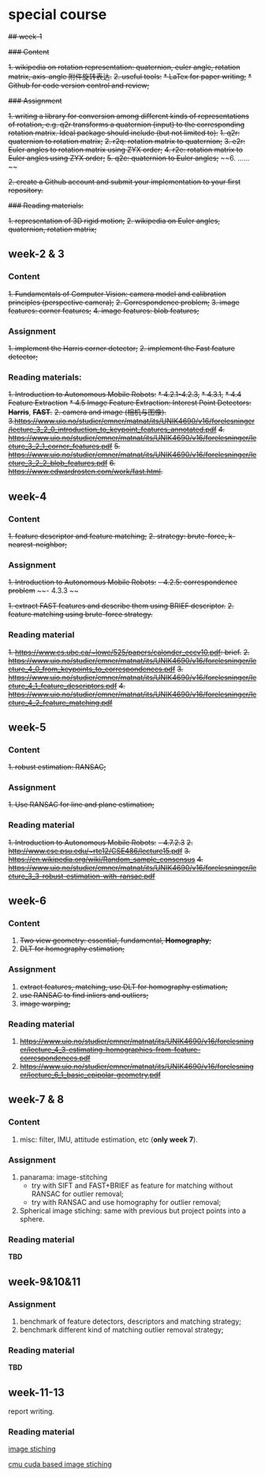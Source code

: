 # special course

~~## week-1~~

~~### Content~~

~~1. wikipedia on rotation representation: quaternion, euler angle, rotation matrix, axis-angle 附件旋转表达.~~
~~2. useful tools:~~
   ~~* LaTex for paper writing;~~
   ~~* Github for code version control and review;~~

~~### Assignment~~

~~1. writing a library for conversion among different kinds of representations of rotation, e.g. q2r transforms a quaternion (input) to the corresponding rotation matrix. Ideal package should include (but not limited to):~~
   ~~1. q2r: quaternion to rotation matrix;~~
   ~~2. r2q: rotation matrix to quaternion;~~
   ~~3. e2r: Euler angles to rotation matrix using ZYX order;~~
   ~~4. r2e: rotation matrix to Euler angles using ZYX order;~~
   ~~5. q2e: quaternion to Euler angles;~~
   ~~6. ...... ~~

~~2. create a Github account and submit your implementation to your first repository.~~

~~### Reading materials:~~

~~1. representation of 3D rigid motion;~~
~~2. wikipedia on Euler angles, quaternion, rotation matrix;~~

## week-2 & 3

### Content

~~1. Fundamentals of Computer Vision: camera model and calibration principles (perspective camera);~~
~~2. Correspondence problem;~~
~~3. image features: corner features;~~
~~4. image features: blob features;~~

### Assignment 
~~1. implement the Harris corner detector;~~
~~2. implement the Fast feature detector;~~

### Reading materials:

~~1. Introduction to Autonomous Mobile Robots:~~
   ~~* 4.2.1-4.2.3,~~
   ~~* 4.3.1,~~
   ~~* 4.4 Feature Extraction~~
   ~~* 4.5 Image Feature Extraction: Interest Point Detectors:~~ ~~**Harris**~~, ~~**FAST**.~~
~~2. camera and image (相机与图像).~~
~~3.https://www.uio.no/studier/emner/matnat/its/UNIK4690/v16/forelesninger/lecture_3_2_0_introduction_to_keypoint_features_annotated.pdf~~
~~4. https://www.uio.no/studier/emner/matnat/its/UNIK4690/v16/forelesninger/lecture_3_2_1_corner_features.pdf~~
~~5. https://www.uio.no/studier/emner/matnat/its/UNIK4690/v16/forelesninger/lecture_3_2_2_blob_features.pdf~~
~~6. https://www.edwardrosten.com/work/fast.html.~~


## week-4

### Content

~~1. feature descriptor and feature matching;~~
~~2. strategy: brute-force, k-nearest-neighbor;~~

### Assignment

~~1. Introduction to Autonomous Mobile Robots:~~ 
   ~~- 4.2.5: correspondence problem~~
   ~~- 4.3.3 ~~

~~1. extract FAST features and describe them using BRIEF descriptor.~~
~~2. feature matching using brute-force strategy.~~

### Reading material

~~1. https://www.cs.ubc.ca/~lowe/525/papers/calonder_eccv10.pdf: brief.~~
~~2. https://www.uio.no/studier/emner/matnat/its/UNIK4690/v16/forelesninger/lecture_4_0_from_keypoints_to_correspondences.pdf~~
~~3. https://www.uio.no/studier/emner/matnat/its/UNIK4690/v16/forelesninger/lecture_4_1_feature_descriptors.pdf~~
~~4. https://www.uio.no/studier/emner/matnat/its/UNIK4690/v16/forelesninger/lecture_4_2_feature_matching.pdf~~

## week-5 

### Content

~~1. robust estimation: RANSAC;~~

### Assignment

~~1. Use RANSAC for line and plane estimation;~~

### Reading material

~~1. Introduction to Autonomous Mobile Robots:~~
   ~~- 4.7.2.3~~
~~2. http://www.cse.psu.edu/~rtc12/CSE486/lecture15.pdf~~
~~3. https://en.wikipedia.org/wiki/Random_sample_consensus~~
~~4. https://www.uio.no/studier/emner/matnat/its/UNIK4690/v16/forelesninger/lecture_3_3-robust-estimation-with-ransac.pdf~~

## week-6

### Content

1. ~~Two view geometry: essential, fundamental, **Homography**;~~
2. ~~DLT for homography estimation;~~

### Assignment

1. ~~extract features, matching, use DLT for homography estimation;~~
2. ~~use RANSAC to find inliers and outliers;~~
3. ~~image warping;~~

### Reading material

1. ~~https://www.uio.no/studier/emner/matnat/its/UNIK4690/v16/forelesninger/lecture_4_3-estimating-homographies-from-feature-correspondences.pdf~~
2. ~~https://www.uio.no/studier/emner/matnat/its/UNIK4690/v16/forelesninger/lecture_6_1_basic_epipolar-geometry.pdf~~

## week-7 & 8

### Content

1. misc: filter, IMU, attitude estimation, etc (**only week 7**).

### Assignment

1. panarama: image-stitching
   * try with SIFT and FAST+BRIEF as feature for matching without RANSAC for outlier removal;
   * try with RANSAC and use homography for outlier removal;
2. Spherical image stiching: same with previous but project points into a sphere.

### Reading material

**TBD**

## week-9&10&11 

### Assignment

1. benchmark of feature detectors, descriptors and matching strategy;
2. benchmark different kind of matching outlier removal strategy;

### Reading material

**TBD**

## week-11-13

report writing.

### Reading material
[image stiching](https://web.stanford.edu/class/cs231m/lectures/lecture-5-stitching-blending.pdf)

[cmu cuda based image stiching](https://github.com/zq-chen/ParaPano)
